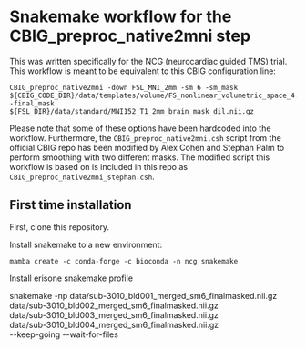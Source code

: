 # Snakemake workflow for the CBIG_preproc_native2mni step
This was written specifically for the NCG (neurocardiac guided TMS) trial. This workflow is meant to be equivalent to this CBIG configuration line:
```
CBIG_preproc_native2mni -down FSL_MNI_2mm -sm 6 -sm_mask ${CBIG_CODE_DIR}/data/templates/volume/FS_nonlinear_volumetric_space_4.5/SubcortCerebellumWhiteMask.GCA.t0.5_resampled.nii.gz -final_mask ${FSL_DIR}/data/standard/MNI152_T1_2mm_brain_mask_dil.nii.gz
```
Please note that some of these options have been hardcoded into the workflow. Furthermore, the `CBIG_preproc_native2mni.csh` script from the official CBIG repo has been modified by Alex Cohen and Stephan Palm to perform smoothing with two different masks. The modified script this workflow is based on is included in this repo as `CBIG_preproc_native2mni_stephan.csh`.

## First time installation
First, clone this repository.

Install snakemake to a new environment:
```
mamba create -c conda-forge -c bioconda -n ncg snakemake
```
Install erisone snakemake profile



snakemake -np data/sub-3010_bld001_merged_sm6_finalmasked.nii.gz \
    data/sub-3010_bld002_merged_sm6_finalmasked.nii.gz \
    data/sub-3010_bld003_merged_sm6_finalmasked.nii.gz \
    data/sub-3010_bld004_merged_sm6_finalmasked.nii.gz \
    --keep-going --wait-for-files


